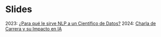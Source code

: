 # Slides
2023: [¿Para qué le sirve NLP a un Científico de Datos?](https://docs.google.com/presentation/d/136iX1a892MKBjs9hooOZ3vs8Iv7XxvREBTOCL7ELFSc/edit#slide=id.p1)
2024: [Charla de Carrera y su Impacto en IA](https://docs.google.com/presentation/d/13IDD1tIaNnYoaGoRFFdrRyfq92g4Q8OM9Qyv8to0wWw/edit#slide=id.p1)
